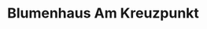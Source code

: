 ---
title: "Blumenhaus Am Kreuzpunkt"
url: /michendorf/blumenhaus-am-kreuzpunkt/
shop: Garten-Center
---
